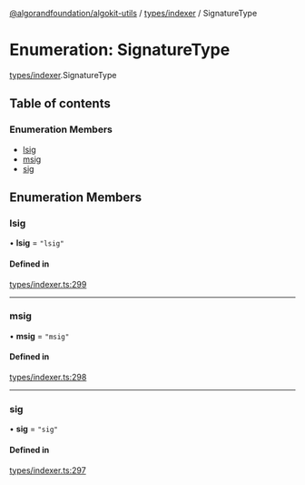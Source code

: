 [@algorandfoundation/algokit-utils](../README.md) / [types/indexer](../modules/types_indexer.md) / SignatureType

# Enumeration: SignatureType

[types/indexer](../modules/types_indexer.md).SignatureType

## Table of contents

### Enumeration Members

- [lsig](types_indexer.SignatureType.md#lsig)
- [msig](types_indexer.SignatureType.md#msig)
- [sig](types_indexer.SignatureType.md#sig)

## Enumeration Members

### lsig

• **lsig** = ``"lsig"``

#### Defined in

[types/indexer.ts:299](https://github.com/algorandfoundation/algokit-utils-ts/blob/88a7c0f/src/types/indexer.ts#L299)

___

### msig

• **msig** = ``"msig"``

#### Defined in

[types/indexer.ts:298](https://github.com/algorandfoundation/algokit-utils-ts/blob/88a7c0f/src/types/indexer.ts#L298)

___

### sig

• **sig** = ``"sig"``

#### Defined in

[types/indexer.ts:297](https://github.com/algorandfoundation/algokit-utils-ts/blob/88a7c0f/src/types/indexer.ts#L297)
